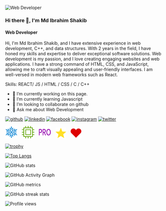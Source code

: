 ![Web Developer](https://media.licdn.com/dms/image/D5616AQErccBRAa699Q/profile-displaybackgroundimage-shrink_350_1400/0/1686479875318?e=1705536000&v=beta&t=omt9VgsSJx_atXFW_nqVG0vacfPiMPOuJcm3MNcfikQ)

### Hi there 👋, I'm Md Ibrahim Shakib
#### Web Developer


Hi, I'm Md Ibrahim Shakib, and I have extensive experience in web development, C++, and data structures. With 2 years in the field, I have honed my skills and expertise to deliver exceptional software solutions.
Web development is my passion, and I love creating engaging websites and web applications. I have a strong command of HTML, CSS, and JavaScript, allowing me to craft visually appealing and user-friendly interfaces. I am well-versed in modern web frameworks such as React.

Skills: REACT/ JS / HTML / CSS / C / C++

- 🔭 I’m currently working on this page. 
- 🌱 I’m currently learning Javascript 
- 👯 I’m looking to collaborate on github 
- 💬 Ask me about Web Development 


[<img src='https://cdn.jsdelivr.net/npm/simple-icons@3.0.1/icons/github.svg' alt='github' height='40'>](https://github.com/Shakib8448)  [<img src='https://cdn.jsdelivr.net/npm/simple-icons@3.0.1/icons/linkedin.svg' alt='linkedin' height='40'>](https://www.linkedin.com/in/https://www.linkedin.com/in/md-ibrahim-shakib-027508144//)  [<img src='https://cdn.jsdelivr.net/npm/simple-icons@3.0.1/icons/facebook.svg' alt='facebook' height='40'>](https://www.facebook.com/https://www.facebook.com/MdShakib8448)  [<img src='https://cdn.jsdelivr.net/npm/simple-icons@3.0.1/icons/instagram.svg' alt='instagram' height='40'>](https://www.instagram.com/https://www.instagram.com/shakib_03//)  [<img src='https://cdn.jsdelivr.net/npm/simple-icons@3.0.1/icons/twitter.svg' alt='twitter' height='40'>](https://twitter.com/https://twitter.com/MDIBRAHIMSHAKI4)  

<a href='https://archiveprogram.github.com/'><img src='https://raw.githubusercontent.com/acervenky/animated-github-badges/master/assets/acbadge.gif' width='40' height='40'></a> <a href='https://docs.github.com/en/developers'><img src='https://raw.githubusercontent.com/acervenky/animated-github-badges/master/assets/devbadge.gif' width='40' height='40'></a> <a href='https://github.com/pricing'><img src='https://raw.githubusercontent.com/acervenky/animated-github-badges/master/assets/pro.gif' width='40' height='40'></a> <a href='https://stars.github.com/'><img src='https://raw.githubusercontent.com/acervenky/animated-github-badges/master/assets/starbadge.gif' width='35' height='35'></a> <a href='https://docs.github.com/en/github/supporting-the-open-source-community-with-github-sponsors'><img src='https://raw.githubusercontent.com/acervenky/animated-github-badges/master/assets/sponsorbadge.gif' width='35' height='35'></a> 

[![trophy](https://github-profile-trophy.vercel.app/?username=Shakib8448)](https://github.com/ryo-ma/github-profile-trophy)

[![Top Langs](https://github-readme-stats.vercel.app/api/top-langs/?username=Shakib8448)](https://github.com/anuraghazra/github-readme-stats)

![GitHub stats](https://github-readme-stats.vercel.app/api?username=Shakib8448&show_icons=true&count_private=true)  

![GitHub Activity Graph](https://activity-graph.herokuapp.com/graph?username=Shakib8448)  

![GitHub metrics](https://metrics.lecoq.io/Shakib8448)  

![GitHub streak stats](https://streak-stats.demolab.com/?user=Shakib8448)  

![Profile views](https://gpvc.arturio.dev/Shakib8448)  
